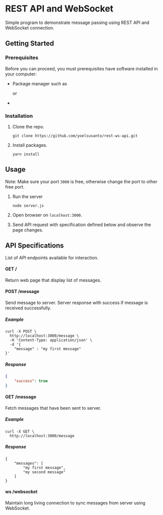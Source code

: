# REST API and WebSocket

Simple program to demonstrate message passing using REST API and WebSocket connection.

## Getting Started

### Prerequisites

Before you can proceed, you must prerequisites have software installed in your computer:

- Package manager such as 

  [npm]: https://www.npmjs.com/

   or 

  [yarn]: https://yarnpkg.com/lang/en/

- [Node]: https://nodejs.org/en/

### Installation

1. Clone the repo.

   ```
   git clone https://github.com/yoelsusanto/rest-ws-api.git
   ```

2. Install packages.

   ```
   yarn install
   ```

## Usage

Note: Make sure your port `3000` is free, otherwise change the port to other free port.

1. Run the server

   ```
   node server.js
   ```

2. Open browser on `localhost:3000`.

3. Send API request with specification defined below and observe the page changes.

## API Specifications

List of API endpoints available for interaction.



#### GET /

Return web page that display list of messages.



#### POST /message

Send message to server. Server response with success if message is received successfully.

##### Example

```
curl -X POST \
  http://localhost:3000/message \
  -H 'Content-Type: application/json' \
  -d '{
	"message" : "my first message"
}'
```

##### Response

```json
{
    "success": true
}
```



#### GET /message

Fetch messages that have been sent to server.

##### Example

```
curl -X GET \
  http://localhost:3000/message
```

##### Response

```
{
    "messages": [
        "my first message",
        "my second message"
    ]
}
```



#### ws /websocket

Maintain long living connection to sync messages from server using WebSocket.